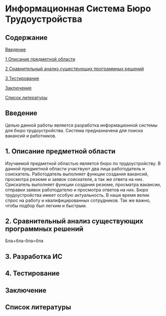 # Информационная Система Бюро Трудоустройства
## Содержание  

[Введение](#introduction)  

[1 Описание предметной области](#domainDescription)  

[2 Сравнительный анализ существующих программных решений](#existingSoftware)

[3 Тестирование](#testing)    

[Заключение](#conclusion)  

[Список литературы](#literature)

<a name="introduction"/>

## Введение
Целью данной работы является разработка информационной системы для бюро трудоустройства. Система предназначена для поиска вакансий и работников.
<a name="domainDescription"/>

## 1. Описание предметной области
Изучаемой предметной областью является бюро по трудоустройству. В данной предметной области участвуют два лица работодатель и соискатель. Работодатель выполняет функции создания вакансий, просмотра резюме и заявок соискателя, а так же ответа на них. Срискатель выполняет функции создания резюме, просматра вакансии, отправки заявок работодателю и просмотра ответов на них.
Бюро трудоустройства имеет особую актуальность. В наше время велик спрос на работу и квалифицированных сотрудников. Так же важно, чтобы подбор был легким и быстрым. 
<a name="existingSoftware"/>

## 2. Сравнительный анализ существующих программных решений
Бла+бла-бла=бла
<a name="design"/>

## 3. Разработка ИС
<a name="testing"/>

## 4. Тестирование
<a name="conclusion"/>

## Заключение
<a name="literature"/>

## Список литературы

